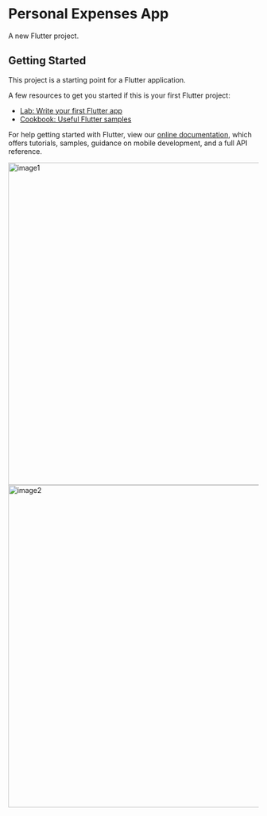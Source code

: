 # Personal Expenses App

A new Flutter project.

## Getting Started

This project is a starting point for a Flutter application.

A few resources to get you started if this is your first Flutter project:

- [Lab: Write your first Flutter app](https://flutter.dev/docs/get-started/codelab)
- [Cookbook: Useful Flutter samples](https://flutter.dev/docs/cookbook)

For help getting started with Flutter, view our
[online documentation](https://flutter.dev/docs), which offers tutorials,
samples, guidance on mobile development, and a full API reference.

<img width="650" alt="image1" src="https://user-images.githubusercontent.com/67056591/177156022-9577214e-a6f2-4750-9cfe-b3a524c69e0e.png">
<img width="650" alt="image2" src="https://user-images.githubusercontent.com/67056591/177156047-0db13378-f391-4d79-8ee7-7575a7f3839e.png">

